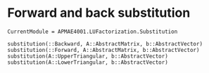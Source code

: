 # Forward and back substitution

```@meta
CurrentModule = APMAE4001.LUFactorization.Substitution
```

```@docs
substitution(::Backward, A::AbstractMatrix, b::AbstractVector)
substitution(::Forward, A::AbstractMatrix, b::AbstractVector)
substitution(A::UpperTriangular, b::AbstractVector)
substitution(A::LowerTriangular, b::AbstractVector)
```